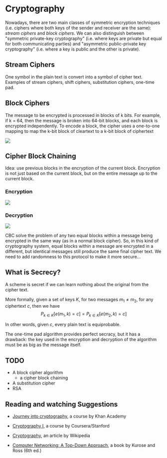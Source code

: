 # Cryptography

Nowadays, there are two main classes of symmetric encryption techniques (i.e. ciphers where both keys of the sender and receiver are the same): _stream ciphers_ and _block ciphers_. We can also distinguish between "symmetric private-key cryptography" (i.e. where keys are private but equal for both communicating parties) and "asymmetric public-private key cryptography" (i.e. where a key is public and the other is private).

## Stream Ciphers

One symbol in the plain text is convert into a symbol of cipher text. Examples of stream ciphers, shift ciphers, substitution ciphers, one-time pad.

## Block Ciphers

The message to be encrypted is processed in blocks of k bits. For example, if k = 64, then the message is broken into 64-bit blocks, and each block is encrypted independently. To encode a block, the cipher uses a one-to-one mapping to map the k-bit block of cleartext to a k-bit block of ciphertext

<img src="images/block-cipher.png">


## Cipher Block Chaining

Idea: use previous blocks in the encryption of the current block. Encryption is not just based on the current block, but on the entire message up to the current block.

### Encryption

<img src="images/cbc-encryption.png">

### Decryption

<img src="images/cbc-decryption.png">


CBC solve the problem of any two equal blocks within a message being encrypted in the same way (as in a normal block cipher). So, in this kind of cryptography system, equal blocks within a message are encrypted in a different, but identical messages still produce the same final cipher text. We need to add randomness to this protocol to make it more secure...

## What is Secrecy?

A scheme is secret if we can learn nothing about the original from the cipher text.

More formally, given a set of keys $K$, for two messages $m_1 \neq m_2$, for any ciphertext $c$, then we have $$P_{k \in K} \left[ e(m_1, k) = c\right]=P_{k \in K} \left[ e(m_2, k) = c\right]$$

In other words, given $c$, every plain text is equiprobable.

The one-time pad algorithm provides perfect secracy, but it has a drawback: the key used in the encryption and decryption of the algorithm must be as big as the message itself.


## TODO

- A block cipher algorithm
    - a cipher block chaining     
- A substitution cipher
- RSA


## Reading and watching Suggestions

- [Journey into cryptography](https://www.khanacademy.org/computing/computer-science/cryptography), a course by Khan Academy

- [Cryptography I](https://www.coursera.org/course/crypto), a course by Coursera/Stanford

- [Cryptography](https://en.wikipedia.org/wiki/Cryptography), an article by Wikipedia

- [Computer Networking: A Top-Down Approach](http://www.amazon.com/Computer-Networking-Top-Down-Approach-Edition/dp/0132856204), a book by Kurose and Ross (6th ed.)

